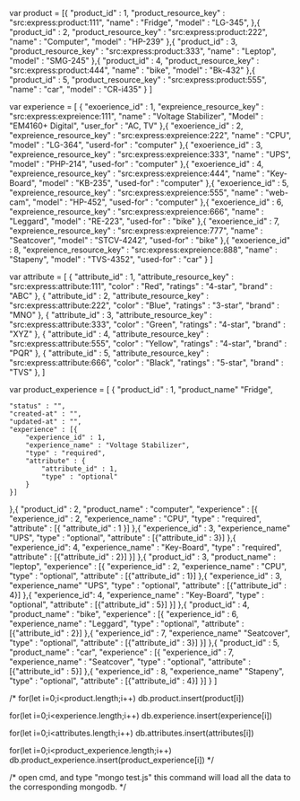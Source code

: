 
var product = [{
	"product_id" : 1,
	"product_resource_key" : "src:express:product:111",
	"name" : "Fridge",
	"model" : "LG-345",
},{
	"product_id" : 2,
	"product_resource_key" : "src:express:product:222",
	"name" : "Computer",
	"model" : "HP-239"
},{
	"product_id" : 3,
	"product_resource_key" : "src:express:product:333",
	"name" : "Leptop",
	"model" : "SMG-245"
},{
	"product_id" : 4,
	"product_resource_key" : "src:express:product:444",
	"name" : "bike",
	"model" : "Bk-432"
},{
	"product_id" : 5,
	"product_resource_key" : "src:express:product:555",
	"name" : "car",
	"model" : "CR-i435"
}
]

var experience = [
{
	"exoerience_id" : 1,
	"expreience_resource_key" : "src:express:expreience:111",
	"name" : "Voltage Stabilizer",
	"Model" : "EM4160+ Digital",
	"user_for" : "AC, TV"
},{
	"exoerience_id" : 2,
	"expreience_resource_key" : "src:express:expreience:222",
	"name" : "CPU",
	"model" : "LG-364",
	"userd-for" : "computer"
},{
	"exoerience_id" : 3,
	"expreience_resource_key" : "src:express:expreience:333",
	"name" : "UPS",
	"model" : "PHP-214",
	"used-for" : "computer"
},{
	"exoerience_id" : 4,
	"expreience_resource_key" : "src:express:expreience:444",
	"name" : "Key-Board",
	"model" : "KB-235",
	"used-for" : "computer"
},{
	"exoerience_id" : 5,
	"expreience_resource_key" : "src:express:expreience:555",
	"name" : "web-cam",
	"model" : "HP-452",
	"used-for" : "computer"
},{
	"exoerience_id" : 6,
	"expreience_resource_key" : "src:express:expreience:666",
	"name" : "Leggard",
	"model" : "RE-223",
	"used-for" : "bike"
},{
	"exoerience_id" : 7,
	"expreience_resource_key" : "src:express:expreience:777",
	"name" : "Seatcover",
	"model" : "STCV-4242",
	"used-for" : "bike"
},{
	"exoerience_id" : 8,
	"expreience_resource_key" : "src:express:expreience:888",
	"name" : "Stapeny",
	"model" : "TVS-4352",
	"used-for" : "car"
}
]

var attribute = [
{
	"attribute_id" : 1,
	"attribute_resource_key" : "src:express:attribute:111",
	"color" : "Red",
	"ratings" : "4-star",
	"brand" : "ABC"
},
{
	"attribute_id" : 2,
	"attribute_resource_key" : "src:express:attribute:222",
	"color" : "Blue",
	"ratings" : "3-star",
	"brand" : "MNO"
},
{
	"attribute_id" : 3,
	"attribute_resource_key" : "src:express:attribute:333",
	"color" : "Green",
	"ratings" : "4-star",
	"brand" : "XYZ"
},
{
	"attribute_id" : 4,
	"attribute_resource_key" : "src:express:attribute:555",
	"color" : "Yellow",
	"ratings" : "4-star",
	"brand" : "PQR"
},
{
	"attribute_id" : 5,
	"attribute_resource_key" : "src:express:attribute:666",
	"color" : "Black",
	"ratings" : "5-star",
	"brand" : "TVS"
},
]

var product_experience = [
{
	"product_id" : 1,
	"product_name" "Fridge",
	
	"status" : "",
	"created-at" : "",
	"updated-at" : "",
	"experience" : [{
		"experience_id" : 1,
		"experience_name" : "Voltage Stabilizer",
		"type" : "required",
		"attribute" : {
			"attribute_id" : 1,
			"type" : "optional"
		}
	}]
},{
	"product_id" : 2,
	"product_name" : "computer",
	"experience" : [{
		"experience_id" : 2,
		"experience_name" : "CPU",
		"type" : "required",
		"attribute" : [{
			"attribute_id" : 1
		}]
	},{
		"experience_id" : 3,
		"experience_name" "UPS",
		"type" : "optional",
		"attribute" : [{"attribute_id" : 3}]
	},{
		"experience_id": 4,
		"experience_name" : "Key-Board",
		"type" : "required",
		"attribute" : [{"attribute_id" : 2}]
	}]
},{
	"product_id" : 3,
	"product_name" : "leptop",
	"experience" : [{
		"experience_id" : 2,
		"experience_name" : "CPU",
		"type" : "optional",
		"attribute" : [{"attribute_id" : 1}]
	},{
		"experience_id" : 3,
		"experience_name" "UPS",
		"type" : "optional",
		"attribute" : [{"attribute_id" : 4}]
	},{
		"experience_id": 4,
		"experience_name" : "Key-Board",
		"type" : "optional",
		"attribute" : [{"attribute_id" : 5}]
	}]
},{
	"product_id" : 4,
	"product_name" : "bike",
	"experience" : [{
		"experience_id" : 6,
		"experience_name" : "Leggard",
		"type" : "optional",
		"attribute" : [{"attribute_id" : 2}]
	},{
		"experience_id" : 7,
		"experience_name" "Seatcover",
		"type" : "optional",
		"attribute" : [{"attribute_id" : 3}]
	}]
},{
	"product_id" : 5,
	"product_name" : "car",
	"experience" : [{
		"experience_id" : 7,
		"experience_name" : "Seatcover",
		"type" : "optional",
		"attribute" : [{"attribute_id" : 5}]
	},{
		"experience_id" : 8,
		"experience_name" "Stapeny",
		"type" : "optional",
		"attribute" : [{"attribute_id" : 4}]
	}]
}
]



/*
for(let i=0;i<product.length;i++)
	db.product.insert(product[i])

for(let i=0;i<experience.length;i++)
	db.experience.insert(experience[i])

for(let i=0;i<attributes.length;i++)
	db.attributes.insert(attributes[i])

for(let i=0;i<product_experience.length;i++)
	db.product_experience.insert(product_experience[i])
*/

/*
	open cmd, and type "mongo test.js"
	this command will load all the data to the corresponding mongodb. 
*/